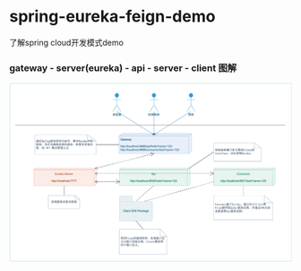 # spring-eureka-feign-demo
了解spring cloud开发模式demo

### gateway - server(eureka) - api - server - client 图解
![image](pics/Spring开发框架讲解.png)
